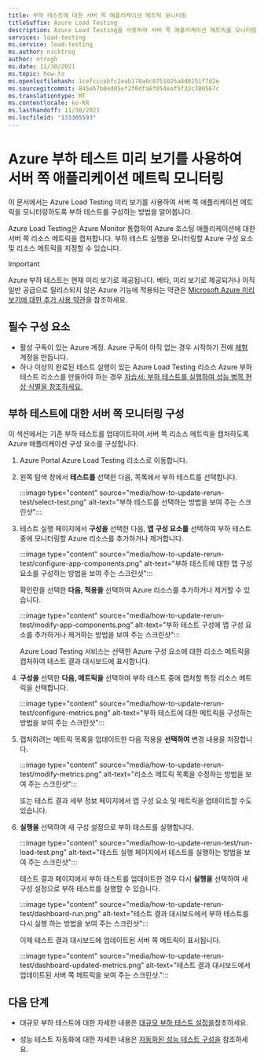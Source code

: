 ```yaml
---
title: 부하 테스트에 대한 서버 쪽 애플리케이션 메트릭 모니터링
titleSuffix: Azure Load Testing
description: Azure Load Testing을 사용하여 서버 쪽 애플리케이션 메트릭을 모니터링하도록 부하 테스트를 구성하는 방법을 알아봅니다.
services: load-testing
ms.service: load-testing
ms.author: nicktrog
author: ntrogh
ms.date: 11/30/2021
ms.topic: how-to
ms.openlocfilehash: 1cefcccebfc2eab178a0c0751025a4d0251f7d2e
ms.sourcegitcommit: 845eb7b0ed05ef2f0dfa6f054eaf5f32c780567c
ms.translationtype: MT
ms.contentlocale: ko-KR
ms.lasthandoff: 11/30/2021
ms.locfileid: "133305593"
---
```

# <a name="monitor-server-side-application-metrics-with-azure-load-testing-preview"></a>Azure 부하 테스트 미리 보기를 사용하여 서버 쪽 애플리케이션 메트릭 모니터링

이 문서에서는 Azure Load Testing 미리 보기를 사용하여 서버 쪽 애플리케이션 메트릭을 모니터링하도록 부하 테스트를 구성하는 방법을 알아봅니다.

Azure Load Testing은 Azure Monitor 통합하여 Azure 호스팅 애플리케이션에 대한 서버 쪽 리소스 메트릭을 캡처합니다. 부하 테스트 실행을 모니터링할 Azure 구성 요소 및 리소스 메트릭을 지정할 수 있습니다.

> [!IMPORTANT]
> Azure 부하 테스트는 현재 미리 보기로 제공됩니다.
> 베타, 미리 보기로 제공되거나 아직 일반 공급으로 릴리스되지 않은 Azure 기능에 적용되는 약관은 [Microsoft Azure 미리 보기에 대한 추가 사용 약관](https://azure.microsoft.com/support/legal/preview-supplemental-terms/)을 참조하세요.

## <a name="prerequisites"></a>필수 구성 요소  

- 활성 구독이 있는 Azure 계정. Azure 구독이 아직 없는 경우 시작하기 전에 [체험](https://azure.microsoft.com/free/?WT.mc_id=A261C142F) 계정을 만듭니다.  
- 하나 이상의 완료된 테스트 실행이 있는 Azure Load Testing 리소스 Azure 부하 테스트 리소스를 만들어야 하는 경우 [자습서: 부하 테스트를 실행하여 성능 병목 현상 식별을 참조하세요.](./tutorial-identify-bottlenecks-azure-portal.md)

## <a name="configure-server-side-monitoring-for-a-load-test"></a>부하 테스트에 대한 서버 쪽 모니터링 구성

이 섹션에서는 기존 부하 테스트를 업데이트하여 서버 쪽 리소스 메트릭을 캡처하도록 Azure 애플리케이션 구성 요소를 구성합니다.

1. Azure Portal Azure Load Testing 리소스로 이동합니다. 

1. 왼쪽 탐색 창에서 **테스트를** 선택한 다음, 목록에서 부하 테스트를 선택합니다.

    :::image type="content" source="media/how-to-update-rerun-test/select-test.png" alt-text="부하 테스트를 선택하는 방법을 보여 주는 스크린샷":::  

1. 테스트 실행 페이지에서 **구성을** 선택한 다음, **앱 구성 요소를** 선택하여 부하 테스트 중에 모니터링할 Azure 리소스를 추가하거나 제거합니다.

    :::image type="content" source="media/how-to-update-rerun-test/configure-app-components.png" alt-text="부하 테스트에 대한 앱 구성 요소를 구성하는 방법을 보여 주는 스크린샷":::  

    확인란을 선택한 **다음, 적용을** 선택하여 Azure 리소스를 추가하거나 제거할 수 있습니다.

    :::image type="content" source="media/how-to-update-rerun-test/modify-app-components.png" alt-text="부하 테스트 구성에 앱 구성 요소를 추가하거나 제거하는 방법을 보여 주는 스크린샷":::  

    Azure Load Testing 서비스는 선택한 Azure 구성 요소에 대한 리소스 메트릭을 캡처하여 테스트 결과 대시보드에 표시합니다.
    
1. **구성을** 선택한 **다음, 메트릭을** 선택하여 부하 테스트 중에 캡처할 특정 리소스 메트릭을 선택합니다.

    :::image type="content" source="media/how-to-update-rerun-test/configure-metrics.png" alt-text="부하 테스트에 대한 메트릭을 구성하는 방법을 보여 주는 스크린샷":::  

1. 캡처하려는 메트릭 목록을 업데이트한 다음 적용을 **선택하여** 변경 내용을 저장합니다.

    :::image type="content" source="media/how-to-update-rerun-test/modify-metrics.png" alt-text="리소스 메트릭 목록을 수정하는 방법을 보여 주는 스크린샷":::  

    또는 테스트 결과 세부 정보 페이지에서 앱 구성 요소 및 메트릭을 업데이트할 수도 있습니다.

1. **실행을** 선택하여 새 구성 설정으로 부하 테스트를 실행합니다.

    :::image type="content" source="media/how-to-update-rerun-test/run-load-test.png" alt-text="테스트 실행 페이지에서 테스트를 실행하는 방법을 보여 주는 스크린샷":::  

    테스트 결과 페이지에서 부하 테스트를 업데이트한 경우 다시 **실행을** 선택하여 새 구성 설정으로 부하 테스트를 실행할 수 있습니다.

    :::image type="content" source="media/how-to-update-rerun-test/dashboard-run.png" alt-text="테스트 결과 대시보드에서 부하 테스트를 다시 실행 하는 방법을 보여 주는 스크린샷":::

    이제 테스트 결과 대시보드에 업데이트된 서버 쪽 메트릭이 표시됩니다.

    :::image type="content" source="media/how-to-update-rerun-test/dashboard-updated-metrics.png" alt-text="테스트 결과 대시보드에서 업데이트된 서버 쪽 메트릭을 보여 주는 스크린샷.":::

## <a name="next-steps"></a>다음 단계

- 대규모 부하 테스트에 대한 자세한 내용은 [대규모 부하 테스트 설정을](./how-to-high-scale-load.md)참조하세요.

- 성능 테스트 자동화에 대한 자세한 내용은 [자동화된 성능 테스트 구성을](./tutorial-cicd-azure-pipelines.md) 참조하세요.
